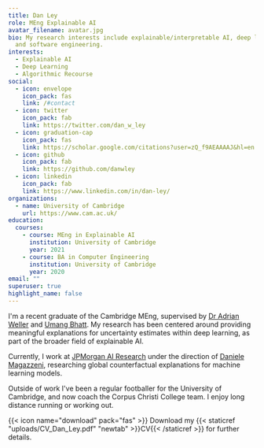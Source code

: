 ```yaml
---
title: Dan Ley
role: MEng Explainable AI
avatar_filename: avatar.jpg
bio: My research interests include explainable/interpretable AI, deep learning
  and software engineering.
interests:
  - Explainable AI
  - Deep Learning
  - Algorithmic Recourse
social:
  - icon: envelope
    icon_pack: fas
    link: /#contact
  - icon: twitter
    icon_pack: fab
    link: https://twitter.com/dan_w_ley
  - icon: graduation-cap
    icon_pack: fas
    link: https://scholar.google.com/citations?user=zQ_f9AEAAAAJ&hl=en
  - icon: github
    icon_pack: fab
    link: https://github.com/danwley
  - icon: linkedin
    icon_pack: fab
    link: https://www.linkedin.com/in/dan-ley/
organizations:
  - name: University of Cambridge
    url: https://www.cam.ac.uk/
education:
  courses:
    - course: MEng in Explainable AI
      institution: University of Cambridge
      year: 2021
    - course: BA in Computer Engineering
      institution: University of Cambridge
      year: 2020
email: ""
superuser: true
highlight_name: false
---
```

I'm a recent graduate of the Cambridge MEng, supervised by [Dr Adrian Weller](http://mlg.eng.cam.ac.uk/adrian/) and [Umang Bhatt](https://umangsbhatt.github.io/). My research has been centered around providing meaningful explanations for uncertainty estimates within deep learning, as part of the broader field of explainable AI.

Currently, I work at [JPMorgan AI Research](https://www.jpmorgan.com/technology/artificial-intelligence) under the direction of [Daniele Magazzeni](https://nms.kcl.ac.uk/daniele.magazzeni/), researching global counterfactual explanations for machine learning models.

Outside of work I've been a regular footballer for the University of Cambridge, and now coach the Corpus Christi College team. I enjoy long distance running or working out.

{{< icon name="download" pack="fas" >}} Download my {{< staticref "uploads/CV_Dan_Ley.pdf" "newtab" >}}CV{{< /staticref >}} for further details.
